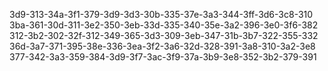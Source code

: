 3d9-313-34a-3f1-379-3d9-3d3-30b-335-37e-3a3-344-3ff-3d6-3c8-310
3ba-361-30d-311-3e2-350-3eb-33d-335-340-35e-3a2-396-3e0-3f6-382
312-3b2-302-32f-312-349-365-3d3-309-3eb-347-31b-3b7-322-355-332
36d-3a7-371-395-38e-336-3ea-3f2-3a6-32d-328-391-3a8-310-3a2-3e8
377-342-3a3-359-384-3d9-3f7-3ac-3f9-37a-3b9-3e8-352-3b2-379-391
